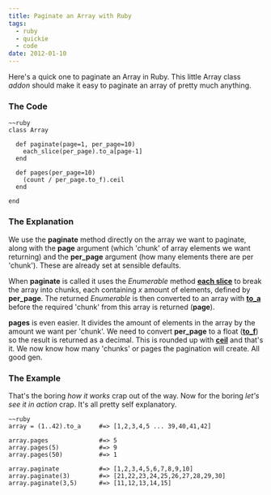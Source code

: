 ```yaml
---
title: Paginate an Array with Ruby
tags: 
  - ruby
  - quickie
  - code
date: 2012-01-10
---
```


Here's a quick one to paginate an Array in Ruby. This little Array class _addon_ should make it easy to paginate an array of pretty much anything.

### The Code

    ~~ruby
    class Array
    	
      def paginate(page=1, per_page=10)
        each_slice(per_page).to_a[page-1]
      end
        
      def pages(per_page=10)
        (count / per_page.to_f).ceil
      end
      	
    end

### The Explanation

We use the **paginate** method directly on the array we want to paginate, along with the **page** argument (which 'chunk' of array elements we want returning) and the **per_page** argument (how many elements there are per 'chunk'). These are already set at sensible defaults.

When **paginate** is called it uses the _Enumerable_ method **[each slice](http://ruby-doc.org/core-1.9.3/Enumerable.html#method-i-each_slice)** to break the array into chunks, each containing _x_ amount of elements, defined by **per_page**. The returned _Enumerable_ is then converted to an array with **[to_a](http://ruby-doc.org/core-1.9.3/Enumerable.html#method-i-to_a)** before the required 'chunk' from this array is returned (**page**).

**pages** is even easier. It divides the amount of elements in the array by the amount we want per 'chunk'. We need to convert **per_page** to a float (**[to_f](http://ruby-doc.org/core-1.9.3/Fixnum.html#method-i-to_f)**) so the result is returned as a decimal. This is rounded up with **[ceil](http://ruby-doc.org/core-1.9.3/Integer.html#method-i-ceil)** and that's it. We now know how many 'chunks' or pages the pagination will create. All good gen.

### The Example

That's the boring _how it works_ crap out of the way. Now for the boring _let's see it in action_ crap. It's all pretty self explanatory.

    ~~ruby
  	array = (1..42).to_a     #=> [1,2,3,4,5 ... 39,40,41,42]
  	
  	array.pages              #=> 5
  	array.pages(5)           #=> 9
  	array.pages(50)          #=> 1
  
  	array.paginate           #=> [1,2,3,4,5,6,7,8,9,10]
  	array.paginate(3)        #=> [21,22,23,24,25,26,27,28,29,30]
  	array.paginate(3,5)      #=> [11,12,13,14,15]
	
